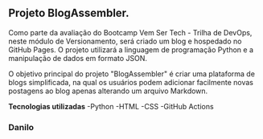 ## Projeto BlogAssembler.


<article>Como parte da avaliação do Bootcamp Vem Ser Tech - Trilha de DevOps, neste módulo de Versionamento, será criado um blog e hospedado no GitHub Pages. O projeto utilizará a linguagem de programação Python e a manipulação de dados em formato JSON.


O objetivo principal do projeto "BlogAssembler" é criar uma plataforma de blogs simplificada, na qual os usuários podem adicionar facilmente novas postagens ao blog apenas alterando um arquivo Markdown.

**Tecnologias utilizadas**
-Python
-HTML
-CSS
-GitHub Actions



</article>


### Danilo

